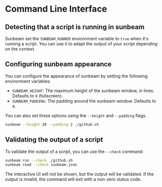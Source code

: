 # Command Line Interface

## Detecting that a script is running in sunbeam

Sunbeam set the `SUNBEAM_RUNNER` environment variable to `true` when it's running a script. You can use it to adapt the output of your script depending on the context.

## Configuring sunbeam appearance

You can configure the appearance of sunbeam by setting the following environment variables:

- `SUNBEAM_HEIGHT`: The maximum height of the sunbeam window, in lines. Defaults to `0` (fullscreen).
- `SUNBEAM_PADDING`: The padding around the sunbeam window. Defaults to `0`.

You can also set these options using the `--height` and `--padding` flags.

```bash
sunbeam --height 20 --padding 2 ./github.sh
```

## Validating the output of a script

To validate the output of a script, you can use the `--check` command:

```bash
sunbeam run --check ./github.sh
sunbeam read --check sunbeam.json
```

The interactive UI will not be shown, but the output will be validated. If the output is invalid, the command will exit with a non-zero status code.
